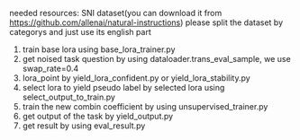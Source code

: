 needed resources:
SNI dataset(you can download it from https://github.com/allenai/natural-instructions)
please split the dataset by categorys and just use its english part

1. train base lora using base_lora_trainer.py
2. get noised task question by using dataloader.trans_eval_sample, we use swap_rate=0.4
3. lora_point by yield_lora_confident.py or yield_lora_stability.py
4. select lora to yield pseudo label by selected lora using select_output_to_train.py
5. train the new combin coefficient by using unsupervised_trainer.py
6. get output of the task by yield_output.py
7. get result by using eval_result.py
